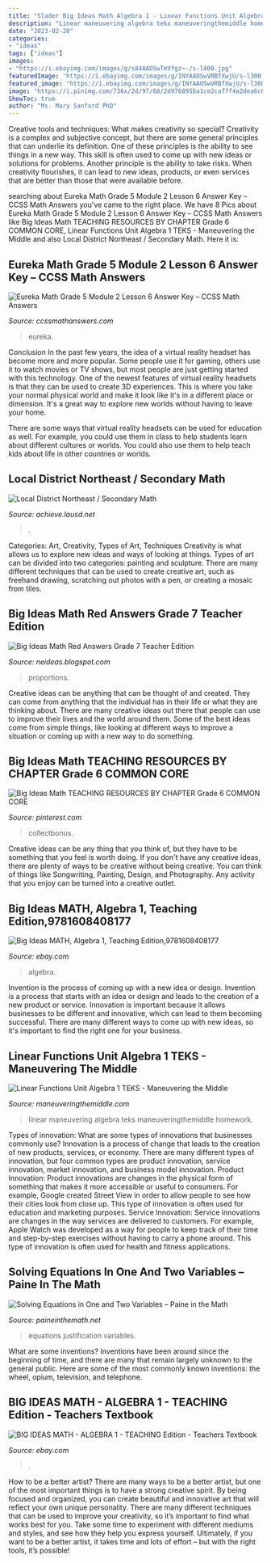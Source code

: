 ```yaml
---
title: "Slader Big Ideas Math Algebra 1 - Linear Functions Unit Algebra 1 Teks"
description: "Linear maneuvering algebra teks maneuveringthemiddle homework"
date: "2023-02-20"
categories:
- "ideas"
tags: ["ideas"]
images:
- "https://i.ebayimg.com/images/g/s84AAOSwTmVfgz~-/s-l400.jpg"
featuredImage: "https://i.ebayimg.com/images/g/INYAAOSwVRBfXwjU/s-l300.jpg"
featured_image: "https://i.ebayimg.com/images/g/INYAAOSwVRBfXwjU/s-l300.jpg"
image: "https://i.pinimg.com/736x/2d/97/68/2d976895ba1ce2caf7f4a2dea6c066ae.jpg"
ShowToc: true
author: "Ms. Mary Sanford PhD"
---
```



Creative tools and techniques: What makes creativity so special?
Creativity is a complex and subjective concept, but there are some general principles that can underlie its definition. One of these principles is the ability to see things in a new way. This skill is often used to come up with new ideas or solutions for problems. Another principle is the ability to take risks. When creativity flourishes, it can lead to new ideas, products, or even services that are better than those that were available before.

	

		
searching about Eureka Math Grade 5 Module 2 Lesson 6 Answer Key – CCSS Math Answers you've came to the right place. We have 8 Pics about Eureka Math Grade 5 Module 2 Lesson 6 Answer Key – CCSS Math Answers like Big Ideas Math TEACHING RESOURCES BY CHAPTER Grade 6 COMMON CORE, Linear Functions Unit Algebra 1 TEKS - Maneuvering the Middle and also Local District Northeast / Secondary Math. Here it is:
		
    
## Eureka Math Grade 5 Module 2 Lesson 6 Answer Key – CCSS Math Answers

<img loading=lazy src="https://ccssmathanswers.com/wp-content/uploads/2021/03/Engage-NY-Math-Grade-5-Module-2-Lesson-6-Pattern-Sheet-Answer-Key-1.png" onerror="this.onerror=null;this.src='https://tse4.mm.bing.net/th?id=OIP.Ga9B82BMNLbuE6hfEtWgoAHaIa&amp;pid=15.1';" alt="Eureka Math Grade 5 Module 2 Lesson 6 Answer Key – CCSS Math Answers">

_Source: ccssmathanswers.com_

>eureka. 

	

Conclusion
In the past few years, the idea of a virtual reality headset has become more and more popular. Some people use it for gaming, others use it to watch movies or TV shows, but most people are just getting started with this technology. 
One of the newest features of virtual reality headsets is that they can be used to create 3D experiences. This is where you take your normal physical world and make it look like it's in a different place or dimension. It's a great way to explore new worlds without having to leave your home. 

There are some ways that virtual reality headsets can be used for education as well. For example, you could use them in class to help students learn about different cultures or worlds. You could also use them to help teach kids about life in other countries or worlds.

    
## Local District Northeast / Secondary Math

<img loading=lazy src="https://achieve.lausd.net/cms/lib/CA01000043/Centricity/ModuleInstance/25057/large/FullSizeRender6.jpg?rnd=0.413470125949695" onerror="this.onerror=null;this.src='https://tse2.mm.bing.net/th?id=OIP.xrfA75tzq1sV91IO3ewETgHaJ4&amp;pid=15.1';" alt="Local District Northeast / Secondary Math">

_Source: achieve.lausd.net_

>. 

	

Categories: Art, Creativity, Types of Art, Techniques
Creativity is what allows us to explore new ideas and ways of looking at things. Types of art can be divided into two categories: painting and sculpture. There are many different techniques that can be used to create creative art, such as freehand drawing, scratching out photos with a pen, or creating a mosaic from tiles.

    
## Big Ideas Math Red Answers Grade 7 Teacher Edition

<img loading=lazy src="https://i.ytimg.com/vi/4O2mwHo7K4Q/maxresdefault.jpg" onerror="this.onerror=null;this.src='https://tse3.mm.bing.net/th?id=OIP.2eQAyQLracCEQZPWVHrUVwHaEK&amp;pid=15.1';" alt="Big Ideas Math Red Answers Grade 7 Teacher Edition">

_Source: neideas.blogspot.com_

>proportions. 

	

Creative ideas can be anything that can be thought of and created. They can come from anything that the individual has in their life or what they are thinking about. There are many creative ideas out there that people can use to improve their lives and the world around them. Some of the best ideas come from simple things, like looking at different ways to improve a situation or coming up with a new way to do something.

    
## Big Ideas Math TEACHING RESOURCES BY CHAPTER Grade 6 COMMON CORE

<img loading=lazy src="https://i.pinimg.com/736x/2d/97/68/2d976895ba1ce2caf7f4a2dea6c066ae.jpg" onerror="this.onerror=null;this.src='https://tse1.mm.bing.net/th?id=OIP.2_RDvSQVFixCbnWXSqZaYQHaJ3&amp;pid=15.1';" alt="Big Ideas Math TEACHING RESOURCES BY CHAPTER Grade 6 COMMON CORE">

_Source: pinterest.com_

>collectbonus. 

	

Creative ideas can be any thing that you think of, but they have to be something that you feel is worth doing. If you don't have any creative ideas, there are plenty of ways to be creative without being creative. You can think of things like Songwriting, Painting, Design, and Photography. Any activity that you enjoy can be turned into a creative outlet.

    
## Big Ideas MATH, Algebra 1, Teaching Edition,9781608408177

<img loading=lazy src="https://i.ebayimg.com/images/g/INYAAOSwVRBfXwjU/s-l300.jpg" onerror="this.onerror=null;this.src='https://tse1.mm.bing.net/th?id=OIP.Dd7oIkixYFklVTm1olkchAAAAA&amp;pid=15.1';" alt="Big Ideas MATH, Algebra 1, Teaching Edition,9781608408177">

_Source: ebay.com_

>algebra. 

	

Invention is the process of coming up with a new idea or design.
Invention is a process that starts with an idea or design and leads to the creation of a new product or service. Innovation is important because it allows businesses to be different and innovative, which can lead to them becoming successful. There are many different ways to come up with new ideas, so it's important to find the right one for your business.

    
## Linear Functions Unit Algebra 1 TEKS - Maneuvering The Middle

<img loading=lazy src="https://resources.maneuveringthemiddle.com/wp-content/uploads/2020/06/04213209/Linear-Functions-Preview-4-1187x1536.png" onerror="this.onerror=null;this.src='https://tse3.mm.bing.net/th?id=OIP.0ueX0llN2hvLonbWI54wpQHaJl&amp;pid=15.1';" alt="Linear Functions Unit Algebra 1 TEKS - Maneuvering the Middle">

_Source: maneuveringthemiddle.com_

>linear maneuvering algebra teks maneuveringthemiddle homework. 

	

Types of innovation: What are some types of innovations that businesses commonly use?
Innovation is a process of change that leads to the creation of new products, services, or economy. There are many different types of innovation, but four common types are product innovation, service innovation, market innovation, and business model innovation. 
Product Innovation: Product innovations are changes in the physical form of something that makes it more accessible or useful to consumers. For example, Google created Street View in order to allow people to see how their cities look from close up. This type of innovation is often used for education and marketing purposes. Service Innovation: Service innovations are changes in the way services are delivered to customers. For example, Apple Watch was developed as a way for people to keep track of their time and step-by-step exercises without having to carry a phone around. This type of innovation is often used for health and fitness applications.

    
## Solving Equations In One And Two Variables – Paine In The Math

<img loading=lazy src="http://paineinthemath.net/wp-content/uploads/2015/08/Eq-Justification-Examples.png" onerror="this.onerror=null;this.src='https://tse3.mm.bing.net/th?id=OIP.v9qtIDWu9Y3DXwaTONsTCQHaEE&amp;pid=15.1';" alt="Solving Equations in One and Two Variables – Paine in the Math">

_Source: paineinthemath.net_

>equations justification variables. 

	

What are some inventions?
Inventions have been around since the beginning of time, and there are many that remain largely unknown to the general public. Here are some of the most commonly known inventions: the wheel, opium, television, and telephone.

    
## BIG IDEAS MATH - ALGEBRA 1 - TEACHING Edition - Teachers Textbook

<img loading=lazy src="https://i.ebayimg.com/images/g/s84AAOSwTmVfgz~-/s-l400.jpg" onerror="this.onerror=null;this.src='https://tse3.mm.bing.net/th?id=OIP.T5mxGP3GGDsLPz3jf-dfQAAAAA&amp;pid=15.1';" alt="BIG IDEAS MATH - ALGEBRA 1 - TEACHING Edition - Teachers Textbook">

_Source: ebay.com_

>. 

	

How to be a better artist?
There are many ways to be a better artist, but one of the most important things is to have a strong creative spirit. By being focused and organized, you can create beautiful and innovative art that will reflect your own unique personality. There are many different techniques that can be used to improve your creativity, so it’s important to find what works best for you. Take some time to experiment with different mediums and styles, and see how they help you express yourself. Ultimately, if you want to be a better artist, it takes time and lots of effort – but with the right tools, it’s possible!

